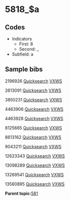 # 5818\_$a

## Codes

-   Indicators
    -   First: 8
    -   Second: \_
-   Subfield: a

## Sample bibs

2196926 [Quicksearch](https://search.library.yale.edu/catalog/2196926) [VXWS](http://prodorbis.library.yale.edu:7014/vxws/GetHoldingsService?bibId=2196926)

2613091 [Quicksearch](https://search.library.yale.edu/catalog/2613091) [VXWS](http://prodorbis.library.yale.edu:7014/vxws/GetHoldingsService?bibId=2613091)

3850231 [Quicksearch](https://search.library.yale.edu/catalog/3850231) [VXWS](http://prodorbis.library.yale.edu:7014/vxws/GetHoldingsService?bibId=3850231)

4463906 [Quicksearch](https://search.library.yale.edu/catalog/4463906) [VXWS](http://prodorbis.library.yale.edu:7014/vxws/GetHoldingsService?bibId=4463906)

4463928 [Quicksearch](https://search.library.yale.edu/catalog/4463928) [VXWS](http://prodorbis.library.yale.edu:7014/vxws/GetHoldingsService?bibId=4463928)

8125665 [Quicksearch](https://search.library.yale.edu/catalog/8125665) [VXWS](http://prodorbis.library.yale.edu:7014/vxws/GetHoldingsService?bibId=8125665)

8613162 [Quicksearch](https://search.library.yale.edu/catalog/8613162) [VXWS](http://prodorbis.library.yale.edu:7014/vxws/GetHoldingsService?bibId=8613162)

9043211 [Quicksearch](https://search.library.yale.edu/catalog/9043211) [VXWS](http://prodorbis.library.yale.edu:7014/vxws/GetHoldingsService?bibId=9043211)

12623343 [Quicksearch](https://search.library.yale.edu/catalog/12623343) [VXWS](http://prodorbis.library.yale.edu:7014/vxws/GetHoldingsService?bibId=12623343)

13098289 [Quicksearch](https://search.library.yale.edu/catalog/13098289) [VXWS](http://prodorbis.library.yale.edu:7014/vxws/GetHoldingsService?bibId=13098289)

13269541 [Quicksearch](https://search.library.yale.edu/catalog/13269541) [VXWS](http://prodorbis.library.yale.edu:7014/vxws/GetHoldingsService?bibId=13269541)

13560895 [Quicksearch](https://search.library.yale.edu/catalog/13560895) [VXWS](http://prodorbis.library.yale.edu:7014/vxws/GetHoldingsService?bibId=13560895)

**Parent topic:**[581](../../tags/581/581.md)

